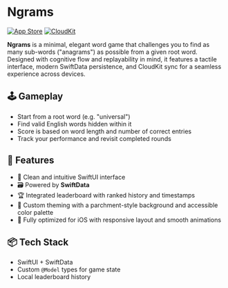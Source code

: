 # Ngrams

[![App Store](https://img.shields.io/badge/App%20Store-Ngrams-magenta?logo=app-store)](https://apps.apple.com/us/app/ngrams/id6742056026)
[![CloudKit](https://img.shields.io/badge/CloudKit-Dashboard-blue?logo=icloud)](https://icloud.developer.apple.com/dashboard/home/teams/4UUEFBYP76)

**Ngrams** is a minimal, elegant word game that challenges you to find as many sub-words ("anagrams") as possible from a given root word. Designed with cognitive flow and replayability in mind, it features a tactile interface, modern SwiftData persistence, and CloudKit sync for a seamless experience across devices.

## 🕹 Gameplay

- Start from a root word (e.g. "universal")
- Find valid English words hidden within it
- Score is based on word length and number of correct entries
- Track your performance and revisit completed rounds

## 🎨 Features

- 🌱 Clean and intuitive SwiftUI interface
- 🗃 Powered by **SwiftData**
- 🏆 Integrated leaderboard with ranked history and timestamps
- 🎨 Custom theming with a parchment-style background and accessible color palette
- 📱 Fully optimized for iOS with responsive layout and smooth animations

## 📦 Tech Stack

- SwiftUI + SwiftData
- Custom `@Model` types for game state
- Local leaderboard history
